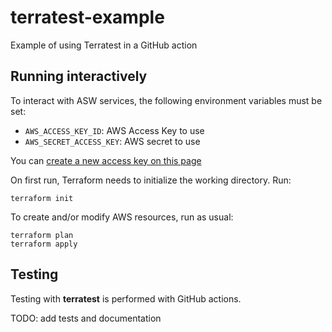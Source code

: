 # terratest-example
Example of using Terratest in a GitHub action

## Running interactively 
To interact with ASW services, the following environment variables must be set:
  - `AWS_ACCESS_KEY_ID`: AWS Access Key to use
  - `AWS_SECRET_ACCESS_KEY`: AWS secret to use

You can [create a new access key on this page](https://console.aws.amazon.com/iam/home?#/security_credentials)

On first run, Terraform needs to initialize the working directory. Run:
```
terraform init
```

To create and/or modify AWS resources, run as usual:
```
terraform plan
terraform apply
```

## Testing
Testing with **terratest** is performed with GitHub actions.

TODO: add tests and documentation
